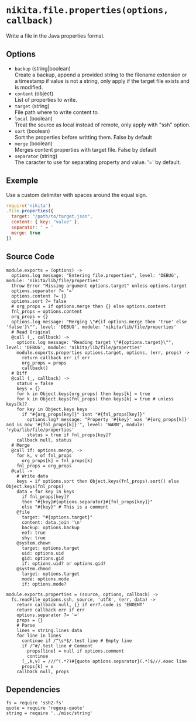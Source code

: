 
# `nikita.file.properties(options, callback)`

Write a file in the Java properties format.

## Options

* `backup` (string|boolean)   
  Create a backup, append a provided string to the filename extension or a
  timestamp if value is not a string, only apply if the target file exists and
  is modified.
* `content` (object)   
  List of properties to write.
* `target` (string)   
  File path where to write content to.
* `local` (boolean)   
  Treat the source as local instead of remote, only apply with "ssh"
  option.
* `sort` (boolean)   
  Sort the properties before writting them. False by default
* `merge` (boolean)   
  Merges content properties with target file. False by default
* `separator` (string)   
  The caracter to use for separating property and value. '=' by default.

## Exemple

Use a custom delimiter with spaces around the equal sign.

```javascript
require('nikita')
.file.properties({
  target: "/path/to/target.json",
  content: { key: "value" },
  separator: ' = '
  merge: true
})
```

## Source Code

    module.exports = (options) ->
      options.log message: "Entering file.properties", level: 'DEBUG', module: 'nikita/lib/file/properties'
      throw Error "Missing argument options.target" unless options.target
      options.separator ?= '='
      options.content ?= {}
      options.sort ?= false
      # org_props = if options.merge then {} else options.content
      fnl_props = options.content
      org_props = {}
      options.log message: "Merging \"#{if options.merge then 'true' else 'false'}\"", level: 'DEBUG', module: 'nikita/lib/file/properties'
      # Read Original
      @call (_, callback) ->
        options.log message: "Reading target \"#{options.target}\"", level: 'DEBUG', module: 'nikita/lib/file/properties'
        module.exports.properties options.target, options, (err, props) ->
          return callback err if err
          org_props = props
          callback()
      # Diff
      @call (_, callback) ->
        status = false
        keys = {}
        for k in Object.keys(org_props) then keys[k] = true
        for k in Object.keys(fnl_props) then keys[k] = true # unless keys[k]?
        for key in Object.keys keys
          if "#{org_props[key]}" isnt "#{fnl_props[key]}"
            options.log? message: "Property '#{key}' was '#{org_props[k]}' and is now '#{fnl_props[k]}'", level: 'WARN', module: 'ryba/lib/file/properties'
            status = true if fnl_props[key]?
        callback null, status
      # Merge
      @call if: options.merge, ->
        for k, v of fnl_props
          org_props[k] = fnl_props[k]
        fnl_props = org_props
      @call ->
        # Write data
        keys = if options.sort then Object.keys(fnl_props).sort() else Object.keys(fnl_props)
        data = for key in keys
          if fnl_props[key]?
          then "#{key}#{options.separator}#{fnl_props[key]}"
          else "#{key}" # This is a comment
        @file
          target: "#{options.target}"
          content: data.join '\n'
          backup: options.backup
          eof: true
          shy: true
        @system.chown
          target: options.target
          uid: options.uid
          gid: options.gid
          if: options.uid? or options.gid?
        @system.chmod
          target: options.target
          mode: options.mode
          if: options.mode?

    module.exports.properties = (source, options, callback) ->
      fs.readFile options.ssh, source, 'utf8', (err, data) ->
        return callback null, {} if err?.code is 'ENOENT'
        return callback err if err
        options.separator ?= '='
        props = {}
        # Parse
        lines = string.lines data
        for line in lines
          continue if /^\s*$/.test line # Empty line
          if /^#/.test line # Comment
            props[line] = null if options.comment
            continue
          [_,k,v] = ///^(.*?)#{quote options.separator}(.*)$///.exec line
          props[k] = v
        callback null, props

## Dependencies

    fs = require 'ssh2-fs'
    quote = require 'regexp-quote'
    string = require '../misc/string'
